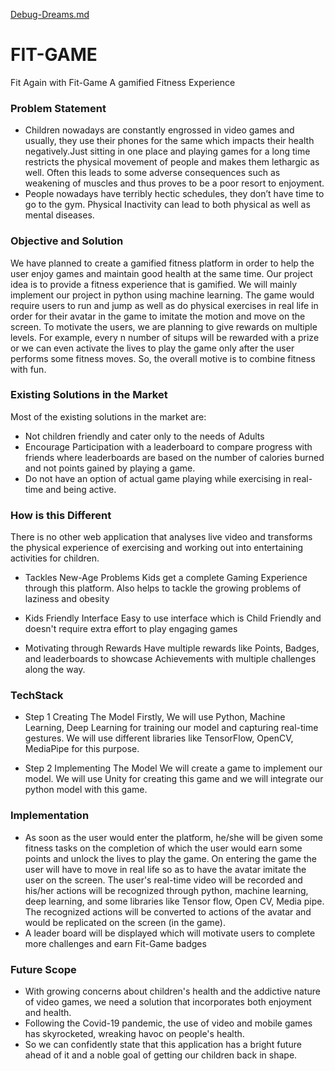 [Debug-Dreams.md](https://github.com/Debug-Dreams/FIT-GAME/files/7316219/Debug-Dreams.md)
# FIT-GAME
Fit Again with Fit-Game
A gamified Fitness Experience

### Problem Statement
- Children nowadays are constantly engrossed in video games and usually, they use their phones for the same which impacts their health negatively.Just sitting in one place and playing games for a long time restricts the physical movement of people and makes them lethargic as well. Often this leads to some adverse consequences such as weakening of muscles and thus proves to be a poor resort to enjoyment.
- People nowadays have terribly hectic schedules, they don’t have time to go to the gym. Physical Inactivity can lead to both physical as well as mental diseases.

### Objective and Solution

We have planned to create a gamified fitness platform in order to help the user enjoy games and maintain good health at the same time. Our project idea is to provide a fitness experience that is gamified. We will mainly implement our project in python using machine learning. The game would require users to run and jump as well as do physical exercises in real life in order for their avatar in the game to imitate the motion and move on the screen. To motivate the users, we are planning to give rewards on multiple levels. For example, every n number of situps will be rewarded with a prize or we can even activate the lives to play the game only after the user performs some fitness moves. So, the overall motive is to combine fitness with fun.

### Existing Solutions in the Market

Most of the existing solutions in the market are:
- Not children friendly and cater only to the needs of Adults
- Encourage Participation with a leaderboard to compare progress with friends where leaderboards are based on the number of calories burned and not points gained by playing a game.
- Do not have an option of actual game playing while exercising in real-time and being active.

### How is this Different
There is no other web application that analyses live video and transforms the physical experience of exercising and working out into entertaining activities for children.

- Tackles New-Age Problems
Kids get a complete Gaming Experience through this platform. Also helps to tackle the growing problems of laziness and obesity

- Kids Friendly Interface
Easy to use interface which is Child Friendly and doesn't require extra effort to play engaging games

- Motivating through Rewards
Have multiple rewards like Points, Badges, and leaderboards to showcase Achievements with multiple challenges along the way.

### TechStack

- Step 1 Creating The Model
Firstly, We will use Python, Machine Learning, Deep Learning for training our model and capturing real-time gestures. We will use different libraries like TensorFlow, OpenCV, MediaPipe for this purpose.

- Step 2 Implementing The Model
We will create a game to implement our model. We will use Unity for creating this game and we will integrate our python model with this game.

### Implementation

- As soon as the user would enter the platform, he/she will be given some fitness tasks on the completion of which the user would earn some points and unlock the lives to play the game. 
On entering the game the user will have to move in real life so as to have the avatar imitate the user on the screen. The user's real-time video will be recorded and his/her actions will be recognized through python, machine learning, deep learning, and some libraries like Tensor flow, Open CV, Media pipe. The recognized actions will be converted to actions of the avatar and would be replicated on the screen (in the game).
- A leader board will be displayed which will motivate users to complete more challenges and earn Fit-Game badges

### Future Scope
- With growing concerns about children's health and the addictive nature of video games, we need a solution that incorporates both enjoyment and health.
- Following the Covid-19 pandemic, the use of video and mobile games has skyrocketed, wreaking havoc on people's health.
- So we can confidently state that this application has a bright future ahead of it and a noble goal of getting our children back in shape.
